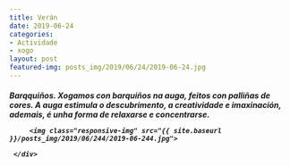 ```yaml
---
title: Verán
date: 2019-06-24
categories:
- Actividade
- xogo
layout: post
featured-img: posts_img/2019/06/24/2019-06-24.jpg
---
```

 <h5 class="center header text_h2">
Barqquiños.
 <!--more-->
Xogamos con barquiños na auga, feitos con palliñas de cores. A auga estimula o descubrimento, a creatividade e imaxinación, ademais, é unha forma de relaxarse e concentrarse.

<div class="row">
     <div class="col s12 ">
	 
         <img class="responsive-img" src="{{ site.baseurl }}/posts_img/2019/06/244/2019-06-244.jpg">
		 
     </div>

	 
  
 
 
 

